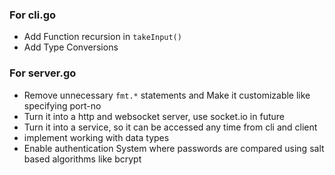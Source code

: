### For cli.go

- Add Function recursion in `takeInput()`
- Add Type Conversions 

### For server.go

- Remove unnecessary `fmt.*` statements and Make it
customizable
like specifying port-no
- Turn it into a http and websocket server, use socket.io
in future
- Turn it into a service, so it can be accessed any time
from cli and client
- implement working with data types
- Enable authentication System where passwords are compared
using salt based algorithms like bcrypt
